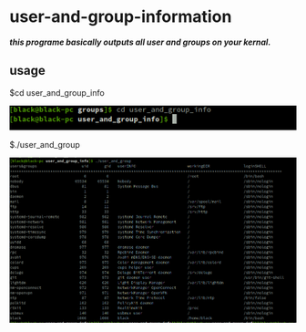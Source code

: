 # user-and-group-information
***this programe basically outputs all user and groups on your kernal.***

## **usage**

$cd user_and_group_info

![screenshot](img/screenshot1.png)

$./user_and_group

![screenshot20](img/screenshot2.png)
